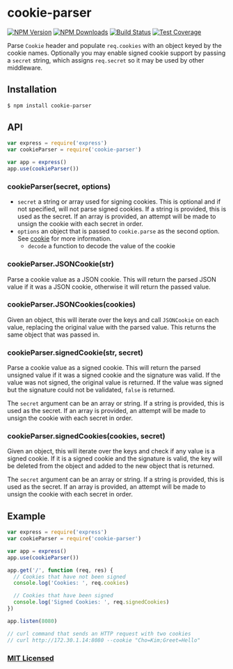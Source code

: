 # cookie-parser

[![NPM Version][npm-version-image]][npm-url]
[![NPM Downloads][npm-downloads-image]][npm-url]
[![Build Status][travis-image]][travis-url]
[![Test Coverage][coveralls-image]][coveralls-url]

Parse `Cookie` header and populate `req.cookies` with an object keyed by the cookie
names. Optionally you may enable signed cookie support by passing a `secret` string,
which assigns `req.secret` so it may be used by other middleware.

## Installation

```sh
$ npm install cookie-parser
```

## API

```js
var express = require('express')
var cookieParser = require('cookie-parser')

var app = express()
app.use(cookieParser())
```

### cookieParser(secret, options)

- `secret` a string or array used for signing cookies. This is optional and if not specified, will not parse signed cookies. If a string is provided, this is used as the secret. If an array is provided, an attempt will be made to unsign the cookie with each secret in order.
- `options` an object that is passed to `cookie.parse` as the second option. See [cookie](https://www.npmjs.org/package/cookie) for more information.
  - `decode` a function to decode the value of the cookie

### cookieParser.JSONCookie(str)

Parse a cookie value as a JSON cookie. This will return the parsed JSON value if it was a JSON cookie, otherwise it will return the passed value.

### cookieParser.JSONCookies(cookies)

Given an object, this will iterate over the keys and call `JSONCookie` on each value, replacing the original value with the parsed value. This returns the same object that was passed in.

### cookieParser.signedCookie(str, secret)

Parse a cookie value as a signed cookie. This will return the parsed unsigned value if it was a signed cookie and the signature was valid. If the value was not signed, the original value is returned. If the value was signed but the signature could not be validated, `false` is returned.

The `secret` argument can be an array or string. If a string is provided, this is used as the secret. If an array is provided, an attempt will be made to unsign the cookie with each secret in order.

### cookieParser.signedCookies(cookies, secret)

Given an object, this will iterate over the keys and check if any value is a signed cookie. If it is a signed cookie and the signature is valid, the key will be deleted from the object and added to the new object that is returned.

The `secret` argument can be an array or string. If a string is provided, this is used as the secret. If an array is provided, an attempt will be made to unsign the cookie with each secret in order.

## Example

```js
var express = require('express')
var cookieParser = require('cookie-parser')

var app = express()
app.use(cookieParser())

app.get('/', function (req, res) {
  // Cookies that have not been signed
  console.log('Cookies: ', req.cookies)

  // Cookies that have been signed
  console.log('Signed Cookies: ', req.signedCookies)
})

app.listen(8080)

// curl command that sends an HTTP request with two cookies
// curl http://172.30.1.14:8080 --cookie "Cho=Kim;Greet=Hello"
```

### [MIT Licensed](LICENSE)

[coveralls-image]: https://badgen.net/coveralls/c/github/expressjs/cookie-parser/master
[coveralls-url]: https://coveralls.io/r/expressjs/cookie-parser?branch=master
[npm-downloads-image]: https://badgen.net/npm/dm/cookie-parser
[npm-url]: https://npmjs.org/package/cookie-parser
[npm-version-image]: https://badgen.net/npm/v/cookie-parser
[travis-image]: https://badgen.net/travis/expressjs/cookie-parser/master
[travis-url]: https://travis-ci.org/expressjs/cookie-parser
